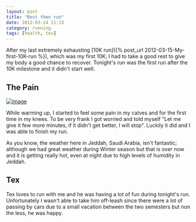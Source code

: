 ```yaml
---
layout: post
title: "Rest then run"
date: 2012-03-24 11:13
category: running
tags: [health, tex]
---
```


After my last extremely exhausting [10K run]({% post_url 2012-03-15-My-first-10K-run %}), which was my first 10K; I had to take a good rest to give my body a good chance to recover. Tonight's run was the first run after the 10K milestone and it didn't start well.

## The Pain

[![image](http://yraffah.com/assets/2012-03-24-2.00.42AM.png "Tonight's Run")](http://yraffah.com/assets/2012-03-24-2.00.42AM.png)

While warming up, I started to feel some pain in my calves and for the first time in my knees. To be very frank I got worried and told myself "Let me give it few more minutes, if it didn't get better, I will stop". Luckily it did and I was able to finish my run.

As you know, the weather here in Jeddah, Saudi Arabia, isn't fantastic; although we had great weather during Winter season but that is over now and it is getting really hot, even at night due to high levels of humidity in Jeddah.

## Tex

Tex loves to run with me and he was having a lot of fun during tonight's run. Unfortunately I wasn't able to take him off-leash since there were a lot of passing by cars due to a small vacation between the two semesters but non the less, he was happy.
